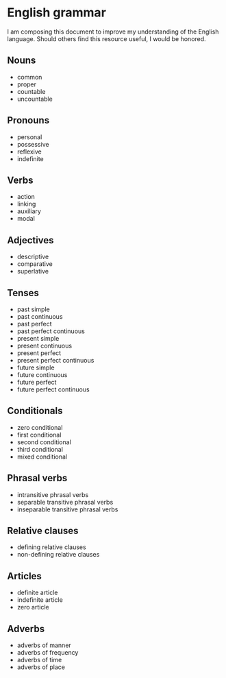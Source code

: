 # English grammar

I am composing this document to improve my understanding of the English
language.
Should others find this resource useful, I would be honored.

## Nouns

- common
- proper
- countable
- uncountable

## Pronouns

- personal
- possessive
- reflexive
- indefinite

## Verbs

- action
- linking
- auxiliary
- modal

## Adjectives

- descriptive
- comparative
- superlative

## Tenses

- past simple
- past continuous
- past perfect
- past perfect continuous
- present simple
- present continuous
- present perfect
- present perfect continuous
- future simple
- future continuous
- future perfect
- future perfect continuous

## Conditionals

- zero conditional
- first conditional
- second conditional
- third conditional
- mixed conditional

## Phrasal verbs

- intransitive phrasal verbs
- separable transitive phrasal verbs
- inseparable transitive phrasal verbs

## Relative clauses

- defining relative clauses
- non-defining relative clauses

## Articles

- definite article
- indefinite article
- zero article

## Adverbs

- adverbs of manner
- adverbs of frequency
- adverbs of time
- adverbs of place
